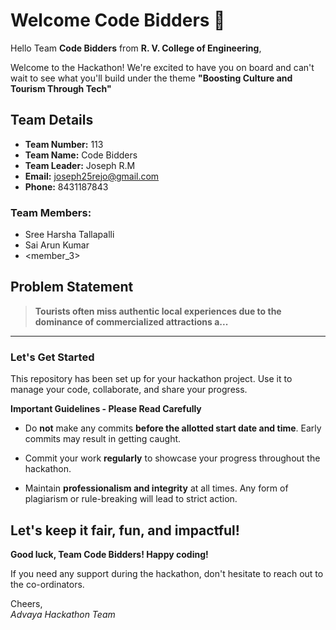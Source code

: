 # Welcome Code Bidders 👋

Hello Team **Code Bidders** from **R. V. College of Engineering**,

Welcome to the Hackathon! We're excited to have you on board and can't wait to see what you'll build under the theme **"Boosting Culture and Tourism Through Tech"** 

## Team Details

- **Team Number:** 113  
- **Team Name:** Code Bidders
- **Team Leader:** Joseph R.M  
- **Email:** joseph25rejo@gmail.com  
- **Phone:** 8431187843  

### Team Members:
- Sree Harsha Tallapalli 
- Sai Arun Kumar 
- <member_3> 

## Problem Statement

> **Tourists often miss authentic local experiences due to the dominance of commercialized attractions a...**

---

### Let's Get Started 

This repository has been set up for your hackathon project. Use it to manage your code, collaborate, and share your progress.

**Important Guidelines - Please Read Carefully**

- Do **not** make any commits **before the allotted start date and time**. Early commits may result in getting caught.
- Commit your work **regularly** to showcase your progress throughout the hackathon.

- Maintain **professionalism and integrity** at all times. Any form of plagiarism or rule-breaking will lead to strict action.

Let's keep it fair, fun, and impactful! 
---

**Good luck, Team Code Bidders! Happy coding!**

If you need any support during the hackathon, don't hesitate to reach out to the co-ordinators.

Cheers,  
_Advaya Hackathon Team_